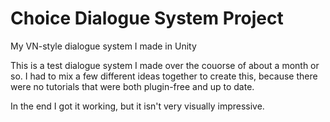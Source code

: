 # Choice Dialogue System Project
 My VN-style dialogue system I made in Unity

This is a test dialogue system I made over the couorse of about a month or so. I had to mix a few different ideas together to create this, because there were no tutorials that were both plugin-free and up to date.

In the end I got it working, but it isn't very visually impressive.
